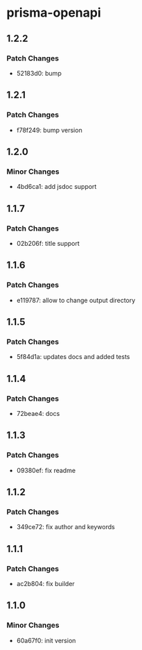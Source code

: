 # prisma-openapi

## 1.2.2

### Patch Changes

- 52183d0: bump

## 1.2.1

### Patch Changes

- f78f249: bump version

## 1.2.0

### Minor Changes

- 4bd6ca1: add jsdoc support

## 1.1.7

### Patch Changes

- 02b206f: title support

## 1.1.6

### Patch Changes

- e119787: allow to change output directory

## 1.1.5

### Patch Changes

- 5f84d1a: updates docs and added tests

## 1.1.4

### Patch Changes

- 72beae4: docs

## 1.1.3

### Patch Changes

- 09380ef: fix readme

## 1.1.2

### Patch Changes

- 349ce72: fix author and keywords

## 1.1.1

### Patch Changes

- ac2b804: fix builder

## 1.1.0

### Minor Changes

- 60a67f0: init version
